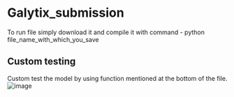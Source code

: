 # Galytix_submission

To run file simply download it and compile it with command - python file_name_with_which_you_save 

## Custom testing
Custom test the model by using function mentioned at the bottom of the file.
![image](https://github.com/AnkushGoel251/Galytix_submission/assets/77546629/8ed96cf9-c50d-4936-981f-9b39fc89b981)
